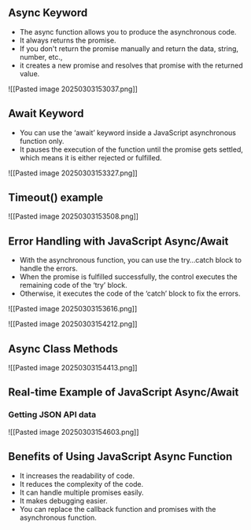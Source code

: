 ## Async Keyword

- The async function allows you to produce the asynchronous code.
- It always returns the promise. 
- If you don't return the promise manually and return the data, string, number, etc., 
- it creates a new promise and resolves that promise with the returned value.

![[Pasted image 20250303153037.png]]

## Await Keyword

- You can use the ‘await’ keyword inside a JavaScript asynchronous function only. 
- It pauses the execution of the function until the promise gets settled, which means it is either rejected or fulfilled.

![[Pasted image 20250303153327.png]]

## Timeout() example

![[Pasted image 20250303153508.png]]

## Error Handling with JavaScript Async/Await

- With the asynchronous function, you can use the try…catch block to handle the errors.
- When the promise is fulfilled successfully, the control executes the remaining code of the ‘try’ block. 
- Otherwise, it executes the code of the ‘catch’ block to fix the errors.

![[Pasted image 20250303153616.png]]

![[Pasted image 20250303154212.png]]

## Async Class Methods

![[Pasted image 20250303154413.png]]

## Real-time Example of JavaScript Async/Await

### Getting JSON API data 

![[Pasted image 20250303154603.png]]

## Benefits of Using JavaScript Async Function

- It increases the readability of code.
- It reduces the complexity of the code.
- It can handle multiple promises easily.
- It makes debugging easier.
- You can replace the callback function and promises with the asynchronous function.
